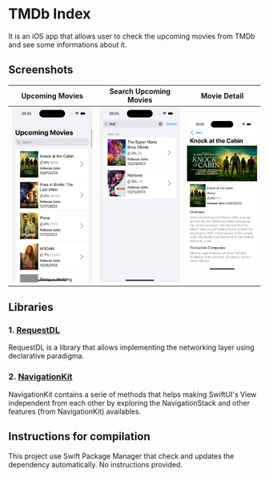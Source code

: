 # TMDb Index

It is an iOS app that allows user to check the upcoming movies from TMDb and see some informations about it.

## Screenshots

Upcoming Movies | Search Upcoming Movies | Movie Detail
----|----|----
![](/screenshots/UpcomingMovies.png) | ![](/screenshots/SearchUpcomingMovies.png) | ![](/screenshots/MovieDetail.png)

## Libraries

### 1. [RequestDL](https://github.com/brennobemoura/request-dl)

RequestDL is a library that allows implementing the networking 
layer using declarative paradigma. 

### 2. [NavigationKit](https://github.com/brennobemoura/navigation-kit)

NavigationKit contains a serie of methods that helps making
SwiftUI's View independent from each other by exploring
the NavigationStack and other features (from NavigationKit) 
availables.

## Instructions for compilation

This project use Swift Package Manager that check and updates the dependency automatically. No instructions provided.
